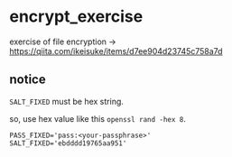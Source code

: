 # encrypt_exercise

exercise of file encryption -> https://qiita.com/ikeisuke/items/d7ee904d23745c758a7d

## notice
`SALT_FIXED` must be hex string.

so, use hex value like this `openssl rand -hex 8`.

```
PASS_FIXED='pass:<your-passphrase>'
SALT_FIXED='ebdddd19765aa951'
```
